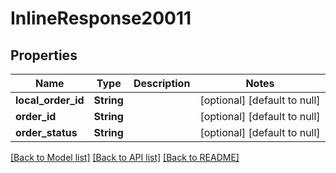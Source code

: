 # InlineResponse20011

## Properties
Name | Type | Description | Notes
------------ | ------------- | ------------- | -------------
**local_order_id** | **String** |  | [optional] [default to null]
**order_id** | **String** |  | [optional] [default to null]
**order_status** | **String** |  | [optional] [default to null]

[[Back to Model list]](../README.md#documentation-for-models) [[Back to API list]](../README.md#documentation-for-api-endpoints) [[Back to README]](../README.md)


